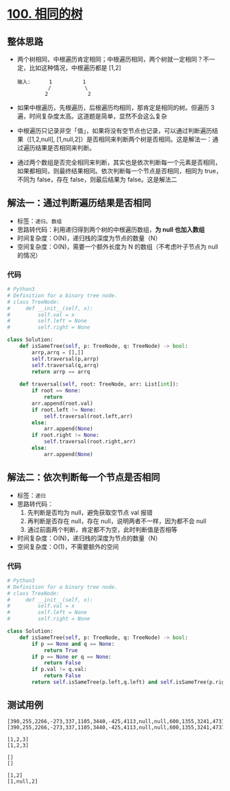 # [100. 相同的树](https://leetcode-cn.com/problems/same-tree/)

## 整体思路

- 两个树相同，中根遍历肯定相同；中根遍历相同，两个树就一定相同？不一定，比如这种情况，中根遍历都是 [1,2]

  ```
  输入:      1          1
            /           \
           2             2
  ```

- 如果中根遍历，先根遍历，后根遍历均相同，那肯定是相同的树。但遍历 3 遍，时间复杂度太高。这道题是简单，显然不会这么复杂

- 中根遍历只记录非空「值」，如果将没有空节点也记录，可以通过判断遍历结果（[1,2,null], [1,null,2]）是否相同来判断两个树是否相同。这是解法一：通过遍历结果是否相同来判断。

- 通过两个数组是否完全相同来判断，其实也是依次判断每一个元素是否相同，如果都相同，则最终结果相同。依次判断每一个节点是否相同，相同为 true，不同为 false，存在 false，则最后结果为 false。这是解法二

## 解法一：通过判断遍历结果是否相同

- 标签：`递归`、`数组`
- 思路转代码：利用递归得到两个树的中根遍历数组，**为 null 也加入数组**
- 时间复杂度：O(N)，递归栈的深度为节点的数量（N）
- 空间复杂度：O(N)，需要一个额外长度为 N 的数组（不考虑叶子节点为 null 的情况）

### 代码

```python
# Python3
# Definition for a binary tree node.
# class TreeNode:
#     def __init__(self, x):
#         self.val = x
#         self.left = None
#         self.right = None

class Solution:
    def isSameTree(self, p: TreeNode, q: TreeNode) -> bool:
        arrp,arrq = [],[]
        self.traversal(p,arrp)
        self.traversal(q,arrq)
        return arrp == arrq
        
    def traversal(self, root: TreeNode, arr: List[int]):
        if root == None:
            return
        arr.append(root.val)
        if root.left != None:
            self.traversal(root.left,arr)
        else:
            arr.append(None)
        if root.right != None:
            self.traversal(root.right,arr)
        else:
            arr.append(None)
```

## 解法二：依次判断每一个节点是否相同

- 标签：`递归`
- 思路转代码：
  1. 先判断是否均为 null，避免获取空节点 val 报错
  2. 再判断是否存在 null，存在 null，说明两者不一样，因为都不会 null
  3. 通过前面两个判断，肯定都不为空，此时判断值是否相等
- 时间复杂度：O(N)，递归栈的深度为节点的数量（N）
- 空间复杂度：O(1)，不需要额外的空间

### 代码

```Python
# Python3
# Definition for a binary tree node.
# class TreeNode:
#     def __init__(self, x):
#         self.val = x
#         self.left = None
#         self.right = None

class Solution:
    def isSameTree(self, p: TreeNode, q: TreeNode) -> bool:
        if p == None and q == None:
            return True
        if p == None or q == None:
            return False
        if p.val != q.val:
            return False
        return self.isSameTree(p.left,q.left) and self.isSameTree(p.right,q.right)
```

## 测试用例

```
[390,255,2266,-273,337,1105,3440,-425,4113,null,null,600,1355,3241,4731,-488,-367,16,null,565,780,1311,1755,3075,3392,4725,4817,null,null,null,null,-187,152,395,null,728,977,1270,null,1611,1786,2991,3175,3286,null,164,null,null,4864,-252,-95,82,null,391,469,638,769,862,1045,1138,null,1460,1663,null,1838,2891,null,null,null,null,3296,3670,4381,null,4905,null,null,null,-58,null,null,null,null,null,null,null,null,734,null,843,958,null,null,null,1163,1445,1533,null,null,null,2111,2792,null,null,null,3493,3933,4302,4488,null,null,null,null,null,null,819,null,null,null,null,1216,null,null,1522,null,1889,2238,2558,2832,null,3519,3848,4090,4165,null,4404,4630,null,null,null,null,null,null,1885,2018,2199,null,2364,2678,null,null,null,3618,3751,null,4006,null,null,4246,null,null,4554,null,null,null,1936,null,null,null,null,2444,2642,2732,null,null,null,null,null,null,null,4253,null,null,null,null,2393,2461,null,null,null,null,4250,null,null,null,null,2537]
[390,255,2266,-273,337,1105,3440,-425,4113,null,null,600,1355,3241,4731,-488,-367,16,null,565,780,1311,1755,3075,3392,4725,4817,null,null,null,null,-187,152,395,null,728,977,1270,null,1611,1786,2991,3175,3286,null,164,null,null,4864,-252,-95,82,null,391,469,638,769,862,1045,1138,null,1460,1663,null,1838,2891,null,null,null,null,3296,3670,4381,null,4905,null,null,null,-58,null,null,null,null,null,null,null,null,734,null,843,958,null,null,null,1163,1445,1533,null,null,null,2111,2792,null,null,null,3493,3933,4302,4488,null,null,null,null,null,null,819,null,null,null,null,1216,null,null,1522,null,1889,2238,2558,2832,null,3519,3848,4090,4165,null,4404,4630,null,null,null,null,null,null,1885,2018,2199,null,2364,2678,null,null,null,3618,3751,null,4006,null,null,4246,null,null,4554,null,null,null,1936,null,null,null,null,2444,2642,2732,null,null,null,null,null,null,null,4253,null,null,null,null,2461,2393,null,null,null,null,4250,null,null,null,null,2537]
```

```
[1,2,3]
[1,2,3]
```

```
[]
[]
```

```
[1,2]
[1,null,2]
```

